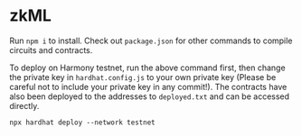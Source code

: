 # zkML

Run `npm i` to install. Check out `package.json` for other commands to compile circuits and contracts.

To deploy on Harmony testnet, run the above command first, then change the private key in `hardhat.config.js` to your own private key (Please be careful not to include your private key in any commit!). The contracts have also been deployed to the addresses to `deployed.txt` and can be accessed directly.

```shell
npx hardhat deploy --network testnet
```
